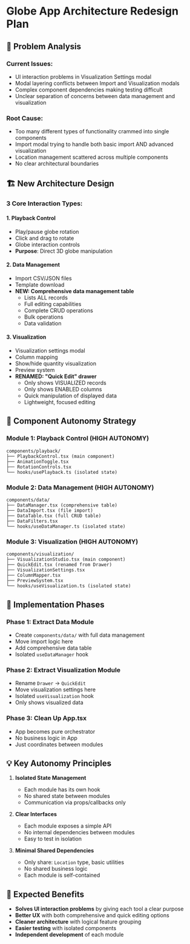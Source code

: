 # Globe App Architecture Redesign Plan

## 🎯 **Problem Analysis**

### Current Issues:
- UI interaction problems in Visualization Settings modal
- Modal layering conflicts between Import and Visualization modals
- Complex component dependencies making testing difficult
- Unclear separation of concerns between data management and visualization

### Root Cause:
- Too many different types of functionality crammed into single components
- Import modal trying to handle both basic import AND advanced visualization
- Location management scattered across multiple components
- No clear architectural boundaries

## 🏗️ **New Architecture Design**

### **3 Core Interaction Types:**

#### **1. Playback Control**
- Play/pause globe rotation
- Click and drag to rotate
- Globe interaction controls
- **Purpose**: Direct 3D globe manipulation

#### **2. Data Management**
- Import CSV/JSON files
- Template download
- **NEW: Comprehensive data management table**
  - Lists ALL records
  - Full editing capabilities
  - Complete CRUD operations
  - Bulk operations
  - Data validation

#### **3. Visualization**
- Visualization settings modal
- Column mapping
- Show/hide quantity visualization
- Preview system
- **RENAMED: "Quick Edit" drawer**
  - Only shows VISUALIZED records
  - Only shows ENABLED columns
  - Quick manipulation of displayed data
  - Lightweight, focused editing

## 🎯 **Component Autonomy Strategy**

### **Module 1: Playback Control (HIGH AUTONOMY)**
```
components/playback/
├── PlaybackControl.tsx (main component)
├── AnimationToggle.tsx
├── RotationControls.tsx
└── hooks/usePlayback.ts (isolated state)
```

### **Module 2: Data Management (HIGH AUTONOMY)**
```
components/data/
├── DataManager.tsx (comprehensive table)
├── DataImport.tsx (file import)
├── DataTable.tsx (full CRUD table)
├── DataFilters.tsx
└── hooks/useDataManager.ts (isolated state)
```

### **Module 3: Visualization (HIGH AUTONOMY)**
```
components/visualization/
├── VisualizationStudio.tsx (main component)
├── QuickEdit.tsx (renamed from Drawer)
├── VisualizationSettings.tsx
├── ColumnMapper.tsx
├── PreviewSystem.tsx
└── hooks/useVisualization.ts (isolated state)
```

## 🔧 **Implementation Phases**

### **Phase 1: Extract Data Module**
- Create `components/data/` with full data management
- Move import logic here
- Add comprehensive data table
- Isolated `useDataManager` hook

### **Phase 2: Extract Visualization Module**
- Rename `Drawer` → `QuickEdit`
- Move visualization settings here
- Isolated `useVisualization` hook
- Only shows visualized data

### **Phase 3: Clean Up App.tsx**
- App becomes pure orchestrator
- No business logic in App
- Just coordinates between modules

## 💡 **Key Autonomy Principles**

1. **Isolated State Management**
   - Each module has its own hook
   - No shared state between modules
   - Communication via props/callbacks only

2. **Clear Interfaces**
   - Each module exposes a simple API
   - No internal dependencies between modules
   - Easy to test in isolation

3. **Minimal Shared Dependencies**
   - Only share: `Location` type, basic utilities
   - No shared business logic
   - Each module is self-contained

## 🎯 **Expected Benefits**

- **Solves UI interaction problems** by giving each tool a clear purpose
- **Better UX** with both comprehensive and quick editing options
- **Cleaner architecture** with logical feature grouping
- **Easier testing** with isolated components
- **Independent development** of each module

